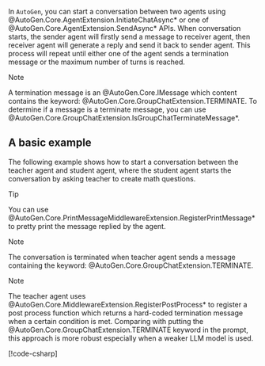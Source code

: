 In `AutoGen`, you can start a conversation between two agents using @AutoGen.Core.AgentExtension.InitiateChatAsync* or one of @AutoGen.Core.AgentExtension.SendAsync* APIs. When conversation starts, the sender agent will firstly send a message to receiver agent, then receiver agent will generate a reply and send it back to sender agent. This process will repeat until either one of the agent sends a termination message or the maximum number of turns is reached.

> [!NOTE]
> A termination message is an @AutoGen.Core.IMessage which content contains the keyword: @AutoGen.Core.GroupChatExtension.TERMINATE. To determine if a message is a terminate message, you can use @AutoGen.Core.GroupChatExtension.IsGroupChatTerminateMessage*.

## A basic example

The following example shows how to start a conversation between the teacher agent and student agent, where the student agent starts the conversation by asking teacher to create math questions.

> [!TIP]
> You can use @AutoGen.Core.PrintMessageMiddlewareExtension.RegisterPrintMessage* to pretty print the message replied by the agent.

> [!NOTE]
> The conversation is terminated when teacher agent sends a message containing the keyword: @AutoGen.Core.GroupChatExtension.TERMINATE.

> [!NOTE]
> The teacher agent uses @AutoGen.Core.MiddlewareExtension.RegisterPostProcess* to register a post process function which returns a hard-coded termination message when a certain condition is met. Comparing with putting the @AutoGen.Core.GroupChatExtension.TERMINATE keyword in the prompt, this approach is more robust especially when a weaker LLM model is used.

[!code-csharp[](../../samples/AgentChat/Autogen.Basic.Sample/Example02_TwoAgent_MathChat.cs?name=code_snippet_1)]

